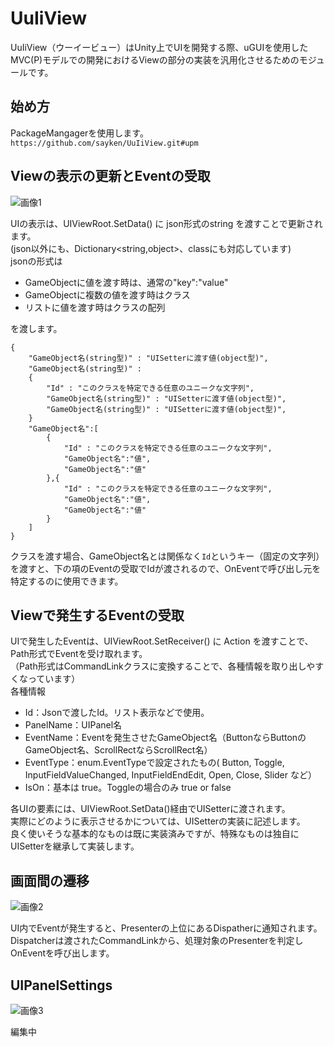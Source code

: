 # UuIiView
UuIiView（ウーイービュー）はUnity上でUIを開発する際、uGUIを使用したMVC(P)モデルでの開発におけるViewの部分の実装を汎用化させるためのモジュールです。  

## 始め方
PackageMangagerを使用します。  
`https://github.com/sayken/UuIiView.git#upm`

## Viewの表示の更新とEventの受取
![画像1](https://github.com/sayken/UuIiView/assets/6512883/60b36a6d-be44-45e8-866b-47d767974b81)

UIの表示は、UIViewRoot.SetData() に json形式のstring を渡すことで更新されます。  
(json以外にも、Dictionary<string,object>、classにも対応しています)  
jsonの形式は  
- GameObjectに値を渡す時は、通常の"key":"value"
- GameObjectに複数の値を渡す時はクラス
- リストに値を渡す時はクラスの配列

を渡します。
```
{  
    "GameObject名(string型)" : "UISetterに渡す値(object型)",
    "GameObject名(string型)" : 
    {
        "Id" : "このクラスを特定できる任意のユニークな文字列",
        "GameObject名(string型)" : "UISetterに渡す値(object型)",
        "GameObject名(string型)" : "UISetterに渡す値(object型)",
    }
    "GameObject名":[
        {
            "Id" : "このクラスを特定できる任意のユニークな文字列",
            "GameObject名":"値",
            "GameObject名":"値"
        },{
            "Id" : "このクラスを特定できる任意のユニークな文字列",
            "GameObject名":"値",
            "GameObject名":"値"
        }
    ]
}
```
クラスを渡す場合、GameObject名とは関係なく`Id`というキー（固定の文字列）を渡すと、下の項のEventの受取でIdが渡されるので、OnEventで呼び出し元を特定するのに使用できます。

## Viewで発生するEventの受取
UIで発生したEventは、UIViewRoot.SetReceiver() に Action<string> を渡すことで、Path形式でEventを受け取れます。  
（Path形式はCommandLinkクラスに変換することで、各種情報を取り出しやすくなっています）  
各種情報  
- Id：Jsonで渡したId。リスト表示などで使用。
- PanelName：UIPanel名
- EventName：Eventを発生させたGameObject名（ButtonならButtonのGameObject名、ScrollRectならScrollRect名）
- EventType：enum.EventTypeで設定されたもの( Button, Toggle, InputFieldValueChanged, InputFieldEndEdit, Open, Close, Slider など）
- IsOn：基本は true。Toggleの場合のみ true or false

各UIの要素には、UIViewRoot.SetData()経由でUISetterに渡されます。  
実際にどのように表示させるかについては、UISetterの実装に記述します。  
良く使いそうな基本的なものは既に実装済みですが、特殊なものは独自にUISetterを継承して実装します。  

## 画面間の遷移
![画像2](https://github.com/sayken/UuIiView/assets/6512883/ccb7abbd-ec2a-430f-9594-0ead78a43c74)

UI内でEventが発生すると、Presenterの上位にあるDispatherに通知されます。  
Dispatcherは渡されたCommandLinkから、処理対象のPresenterを判定しOnEventを呼び出します。

## UIPanelSettings
![画像3](https://github.com/sayken/UuIiView/assets/6512883/52c6e7dc-219d-4d0e-b464-be30a09fe82b)

編集中 